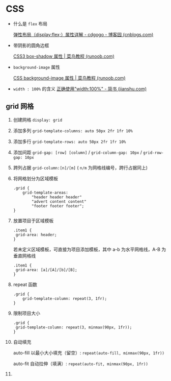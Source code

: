 # CSS

- 什么是 `flex` 布局

  [弹性布局（display:flex;）属性详解 - cdgogo - 博客园 (cnblogs.com)](https://www.cnblogs.com/hellocd/p/10443237.html)

- 带阴影的圆角边框

  [CSS3 box-shadow 属性 | 菜鸟教程 (runoob.com)](https://www.runoob.com/cssref/css3-pr-box-shadow.html)

- `background-image` 属性

   [CSS background-image 属性 | 菜鸟教程 (runoob.com)](https://www.runoob.com/cssref/pr-background-image.html)

- `width : 100%` 的含义
  [正确使用"width:100%" - 简书 (jianshu.com)](https://www.jianshu.com/p/7d565f14f98e)

## grid 网格

1. 创建网格 `display: grid` 

2. 添加多列 `grid-template-columns: auto 50px 2fr 1fr 10% ` 

3. 添加多行 `grid-template-rows: auto 50px 2fr 1fr 10%` 

4. 添加间距 `grid-gap: [row] [column]` / `grid-column-gap: 10px` / `grid-row-gap: 10px` 

5. 跨列占据 `grid-column:[n]/[m]` ( `n/m` 为网格线编号，跨行占据同上)

6. 将网格划分为区域模板

    ```
    .grid {
        grid-template-areas:
            "header header header"
            "advert content content"
            "footer footer footer";
    }
    ```

7. 放置项目于区域模板

   ```
   .item1 {
   	grid-area: header;
   }
   ```

   若未定义区域模板，可直接为项目添加模板，其中 a-b 为水平网格线，A-B 为垂直网格线

   ```
   .item1 {
   	grid-area: [a]/[A]/[b]/[B];
   }
   ```

8. repeat 函数

   ```
   .grid {
       grid-template-column: repeat(3, 1fr);
   }
   ```

9. 限制项目大小

   ```
   .grid {
   	grid-template-column: repeat(3, minmax(90px, 1fr));
   }
   ```

10. 自动填充 

    auto-fill 以最小大小填充（留空）: `repeat(auto-fill, minmax(90px, 1fr))` 

    auto-fit 自动拉伸（填满）: `repeat(auto-fit, minmax(90px, 1fr))`

11. 
